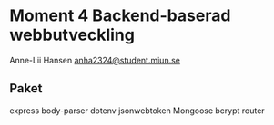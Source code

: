 # Moment 4 Backend-baserad webbutveckling
Anne-Lii Hansen
anha2324@student.miun.se

## Paket
express
body-parser
dotenv
jsonwebtoken
Mongoose
bcrypt
router
